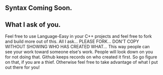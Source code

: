 ## Syntax Coming Soon.

## What I ask of you.
Feel free to use Language-Easy in your C++ projects and feel free to fork and build more out of this. All I ask... PLEASE FORK... DON'T COPY WITHOUT SHOWING WHO HAS CREATED WHAT... This way people can see your work toward someone else's work. People will look down on you for not doing that. Github keeps records on who created it first. So go figure on that, if you are a thief. Otherwise feel free to take advantage of what I put out there for you!
